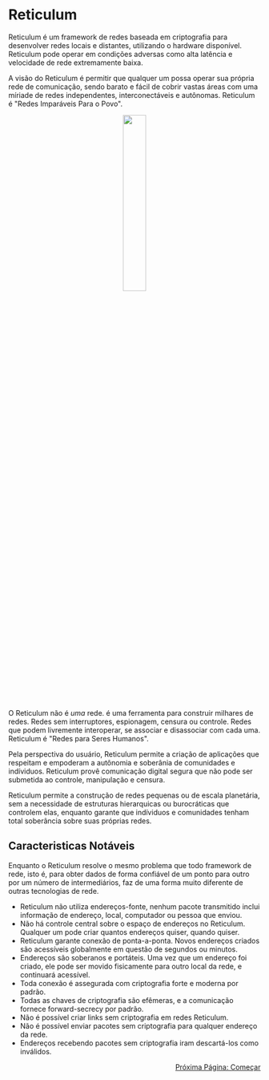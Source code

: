 
# Reticulum
Reticulum é um framework de redes baseada em criptografia para desenvolver redes locais e distantes, utilizando o hardware disponível. Reticulum pode operar em condições adversas como alta latência e velocidade de rede extremamente baixa.

A visão do Reticulum é permitir que qualquer um possa operar sua própria rede de comunicação, sendo barato e fácil de cobrir vastas áreas com uma míriade de redes independentes, interconectáveis e autônomas.
Reticulum é "Redes Imparáveis Para o Povo".

<p align="center"><img width="30%" src="gfx/reticulum_logo_512.png"></p>

O Reticulum não é *uma* rede. é uma ferramenta para construir milhares de redes. Redes sem interruptores, espionagem, censura ou controle. Redes que podem livremente interoperar, se associar e disassociar com cada uma. Reticulum é "Redes para Seres Humanos".

Pela perspectiva do usuário, Reticulum permite a criação de aplicações que respeitam e empoderam a autônomia e soberânia de comunidades e indíviduos. Reticulum provê comunicação digital segura que não pode ser submetida ao controle, manipulação e censura.

Reticulum permite a construção de redes pequenas ou de escala planetária, sem a necessidade de estruturas hierarquicas ou burocráticas que controlem elas, enquanto garante que indíviduos e comunidades tenham total soberância sobre suas próprias redes.

## Caracteristicas Notáveis
Enquanto o Reticulum resolve o mesmo problema que todo framework de rede, isto é, para obter dados de forma confiável de um ponto para outro por um número de intermediários, faz de uma forma muito diferente de outras tecnologias de rede.

- Reticulum não utiliza endereços-fonte, nenhum pacote transmitido inclui informação de endereço, local, computador ou pessoa que enviou.
- Não há controle central sobre o espaço de endereços no Reticulum. Qualquer um pode criar quantos endereços quiser, quando quiser.
- Reticulum garante conexão de ponta-a-ponta. Novos endereços criados são acessíveis globalmente em questão de segundos ou minutos.
- Endereços são soberanos e portáteis. Uma vez que um endereço foi criado, ele pode ser movido fisicamente para outro local da rede, e continuará acessível.
- Toda conexão é assegurada com criptografia forte e moderna por padrão.
- Todas as chaves de criptografia são efêmeras, e a comunicação fornece forward-secrecy por padrão.
- Não é possível criar links sem criptografia em redes Reticulum.
- Não é possível enviar pacotes sem criptografia para qualquer endereço da rede.
- Endereços recebendo pacotes sem criptografia iram descartá-los como inválidos.

<p align="right"><a href="start_pt-br.html">Próxima Página: Começar</a></p>
